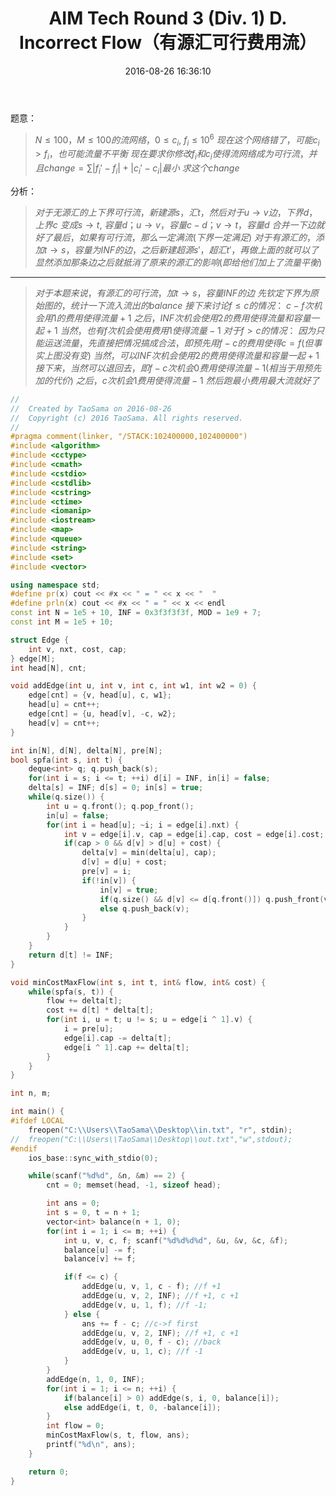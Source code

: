﻿---
title: AIM Tech Round 3 (Div. 1) D. Incorrect Flow（有源汇可行费用流）
categories:
  - 图论
  - 网络流
  - 
tags:
  - 可行流
  - 
  - 
date: 2016-08-26 16:36:10
toc: 
---

题意： 
>$N\le 100，M\le 100的流网络，0\le c_i,\ f_i\le 10^6$
$现在这个网络错了，可能c_i>f_i，也可能流量不平衡$
$现在要求你修改f_i和c_i使得流网络成为可行流，并且change=\sum |f_i'-f_i|+|c_i'-c_i|最小$
$求这个change$

<!-- more -->
分析：
>$对于无源汇的上下界可行流，新建源s，汇t，然后对于u\to v边，下界d，上界c$
$变成s\to t,\ 容量d；u\to v，容量c-d；v\to t，容量d$
$合并一下边就好了最后，如果有可行流，那么一定满流(下界一定满足)$
$对于有源汇的，添加t\to s，容量为INF的边，之后新建超源s'，超汇t'，再做上面的就可以了$
$显然添加那条边之后就抵消了原来的源汇的影响(即给他们加上了流量平衡)$

---
>$对于本题来说，有源汇的可行流，加t\to s，容量INF的边$
$先钦定下界为原始图的，统计一下流入流出的balance$
$接下来讨论f\le c的情况：$
$c-f次机会用1的费用使得流量+1$
$之后，INF次机会使用2的费用使得流量和容量一起+1$
$当然，也有f次机会使用费用1使得流量-1$
$对于f>c的情况：$
$因为只能运送流量，先直接把情况搞成合法，即预先用f-c的费用使得c=f(但事实上图没有变)$
$当然，可以INF次机会使用2的费用使得流量和容量一起+1$
$接下来，当然可以退回去，即f-c次机会0费用使得流量-1(相当于用预先加的代价)$
$之后，c次机会1费用使得流量-1$
$然后跑最小费用最大流就好了$

```cpp
//
//  Created by TaoSama on 2016-08-26
//  Copyright (c) 2016 TaoSama. All rights reserved.
//
#pragma comment(linker, "/STACK:102400000,102400000")
#include <algorithm>
#include <cctype>
#include <cmath>
#include <cstdio>
#include <cstdlib>
#include <cstring>
#include <ctime>
#include <iomanip>
#include <iostream>
#include <map>
#include <queue>
#include <string>
#include <set>
#include <vector>

using namespace std;
#define pr(x) cout << #x << " = " << x << "  "
#define prln(x) cout << #x << " = " << x << endl
const int N = 1e5 + 10, INF = 0x3f3f3f3f, MOD = 1e9 + 7;
const int M = 1e5 + 10;

struct Edge {
    int v, nxt, cost, cap;
} edge[M];
int head[N], cnt;

void addEdge(int u, int v, int c, int w1, int w2 = 0) {
    edge[cnt] = {v, head[u], c, w1};
    head[u] = cnt++;
    edge[cnt] = {u, head[v], -c, w2};
    head[v] = cnt++;
}

int in[N], d[N], delta[N], pre[N];
bool spfa(int s, int t) {
    deque<int> q; q.push_back(s);
    for(int i = s; i <= t; ++i) d[i] = INF, in[i] = false;
    delta[s] = INF; d[s] = 0; in[s] = true;
    while(q.size()) {
        int u = q.front(); q.pop_front();
        in[u] = false;
        for(int i = head[u]; ~i; i = edge[i].nxt) {
            int v = edge[i].v, cap = edge[i].cap, cost = edge[i].cost;
            if(cap > 0 && d[v] > d[u] + cost) {
                delta[v] = min(delta[u], cap);
                d[v] = d[u] + cost;
                pre[v] = i;
                if(!in[v]) {
                    in[v] = true;
                    if(q.size() && d[v] <= d[q.front()]) q.push_front(v);
                    else q.push_back(v);
                }
            }
        }
    }
    return d[t] != INF;
}

void minCostMaxFlow(int s, int t, int& flow, int& cost) {
    while(spfa(s, t)) {
        flow += delta[t];
        cost += d[t] * delta[t];
        for(int i, u = t; u != s; u = edge[i ^ 1].v) {
            i = pre[u];
            edge[i].cap -= delta[t];
            edge[i ^ 1].cap += delta[t];
        }
    }
}

int n, m;

int main() {
#ifdef LOCAL
    freopen("C:\\Users\\TaoSama\\Desktop\\in.txt", "r", stdin);
//  freopen("C:\\Users\\TaoSama\\Desktop\\out.txt","w",stdout);
#endif
    ios_base::sync_with_stdio(0);

    while(scanf("%d%d", &n, &m) == 2) {
        cnt = 0; memset(head, -1, sizeof head);

        int ans = 0;
        int s = 0, t = n + 1;
        vector<int> balance(n + 1, 0);
        for(int i = 1; i <= m; ++i) {
            int u, v, c, f; scanf("%d%d%d%d", &u, &v, &c, &f);
            balance[u] -= f;
            balance[v] += f;

            if(f <= c) {
                addEdge(u, v, 1, c - f); //f +1
                addEdge(u, v, 2, INF); //f +1, c +1
                addEdge(v, u, 1, f); //f -1;
            } else {
                ans += f - c; //c->f first
                addEdge(u, v, 2, INF); //f +1, c +1
                addEdge(v, u, 0, f - c); //back
                addEdge(v, u, 1, c); //f -1
            }
        }
        addEdge(n, 1, 0, INF);
        for(int i = 1; i <= n; ++i) {
            if(balance[i] > 0) addEdge(s, i, 0, balance[i]);
            else addEdge(i, t, 0, -balance[i]);
        }
        int flow = 0;
        minCostMaxFlow(s, t, flow, ans);
        printf("%d\n", ans);
    }

    return 0;
}
```